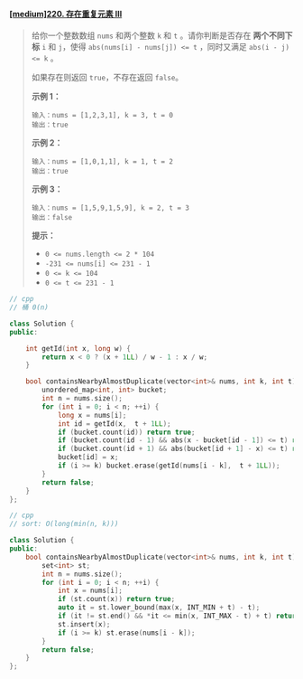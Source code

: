 #### [[medium]220. 存在重复元素 III](https://leetcode-cn.com/problems/contains-duplicate-iii/)

> 给你一个整数数组 `nums` 和两个整数 `k` 和 `t` 。请你判断是否存在 **两个不同下标** `i` 和 `j`，使得 `abs(nums[i] - nums[j]) <= t` ，同时又满足 `abs(i - j) <= k` 。
>
> 如果存在则返回 `true`，不存在返回 `false`。
>
>  
>
> **示例 1：**
>
> ```
> 输入：nums = [1,2,3,1], k = 3, t = 0
> 输出：true
> ```
>
> **示例 2：**
>
> ```
> 输入：nums = [1,0,1,1], k = 1, t = 2
> 输出：true
> ```
>
> **示例 3：**
>
> ```
> 输入：nums = [1,5,9,1,5,9], k = 2, t = 3
> 输出：false
> ```
>
>  
>
> **提示：**
>
> - `0 <= nums.length <= 2 * 104`
> - `-231 <= nums[i] <= 231 - 1`
> - `0 <= k <= 104`
> - `0 <= t <= 231 - 1`



```cpp
// cpp
// 桶 0(n)

class Solution {
public:

    int getId(int x, long w) {
        return x < 0 ? (x + 1LL) / w - 1 : x / w;
    }

    bool containsNearbyAlmostDuplicate(vector<int>& nums, int k, int t) {
        unordered_map<int, int> bucket;
        int n = nums.size();
        for (int i = 0; i < n; ++i) {
            long x = nums[i];
            int id = getId(x,  t + 1LL);
            if (bucket.count(id)) return true;
            if (bucket.count(id - 1) && abs(x - bucket[id - 1]) <= t) return true;
            if (bucket.count(id + 1) && abs(bucket[id + 1] - x) <= t) return true;
            bucket[id] = x;
            if (i >= k) bucket.erase(getId(nums[i - k],  t + 1LL));
        }
        return false;
    }
};

```



```cpp
// cpp
// sort: O(long(min(n, k)))

class Solution {
public:
    bool containsNearbyAlmostDuplicate(vector<int>& nums, int k, int t) {
        set<int> st;
        int n = nums.size();
        for (int i = 0; i < n; ++i) {
            int x = nums[i];
            if (st.count(x)) return true;
            auto it = st.lower_bound(max(x, INT_MIN + t) - t);
            if (it != st.end() && *it <= min(x, INT_MAX - t) + t) return true;
            st.insert(x);
            if (i >= k) st.erase(nums[i - k]);
        }
        return false;
    }
};
```

